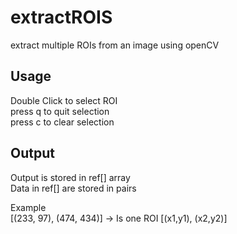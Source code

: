 # extractROIS
extract multiple ROIs from an image using openCV

## Usage
Double Click to select ROI <br>
press q to quit selection <br>
press c to clear selection <br>

## Output
Output is stored in ref[] array <br>
Data in ref[] are stored in pairs <br>

Example <br>
[(233, 97), (474, 434)] -> Is one ROI [(x1,y1), (x2,y2)]

